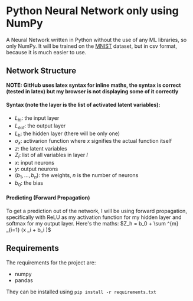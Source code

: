 # Python Neural Network only using NumPy
A Neural Network written in Python without the use of any ML libraries, so only NumPy. It will be trained on the [MNIST](https://www.kaggle.com/datasets/oddrationale/mnist-in-csv?resource=download) dataset, but in csv format, because it is much easier to use.


## Network Structure
__NOTE: GitHub uses latex syntax for inline maths, the syntax is correct (tested in latex) but my browser is not displaying some of it correctly__

#### Syntax (note the layer is the list of activated latent variables):
 * $L_{in}$: the input layer
 * $L_{out}$: the output layer
 * $L_h$: the hidden layer (there will be only one)
 * $\sigma_x$: activarion function where $x$ signifies the actual function itself
 * $z$: the latent variables
 * $Z_l$: list of all variables in layer $l$
 * $x$: input neurons
 * $y$: output neurons
 * $(b_1, ..., b_n)$: the weights, $n$ is the number of neurons
 * $b_0$: the bias

#### Predicting (Forward Propagation)
To get a prediction out of the network, I will be using forward propagation, specifically with ReLU as my activation function for my hidden layer and softmax for my output layer. Here's the maths:
$Z_h = b_0 + \sum ^{m} _{i=1} (x _i + b_i )$

## Requirements 
The requirements for the project are:
* numpy 
* pandas

They can be installed using `pip install -r requirements.txt`
